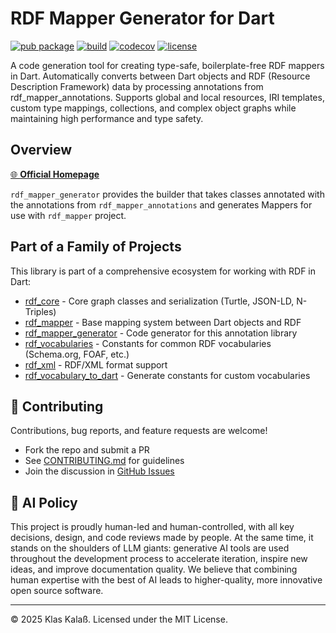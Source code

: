 # RDF Mapper Generator for Dart

[![pub package](https://img.shields.io/pub/v/rdf_mapper_generator.svg)](https://pub.dev/packages/rdf_mapper_generator)
[![build](https://github.com/kkalass/rdf_mapper_generator/actions/workflows/ci.yml/badge.svg)](https://github.com/kkalass/rdf_mapper_generator/actions)
[![codecov](https://codecov.io/gh/kkalass/rdf_mapper_generator/branch/main/graph/badge.svg)](https://codecov.io/gh/kkalass/rdf_mapper_generator)
[![license](https://img.shields.io/github/license/kkalass/rdf_mapper_generator.svg)](https://github.com/kkalass/rdf_mapper_generator/blob/main/LICENSE)

A code generation tool for creating type-safe, boilerplate-free RDF mappers in Dart. Automatically converts between Dart objects and RDF (Resource Description Framework) data by processing annotations from rdf_mapper_annotations. Supports global and local resources, IRI templates, custom type mappings, collections, and complex object graphs while maintaining high performance and type safety.

## Overview

[🌐 **Official Homepage**](https://kkalass.github.io/rdf_mapper_generator/)

`rdf_mapper_generator` provides the builder that takes classes annotated with the annotations from `rdf_mapper_annotations` and generates Mappers for use with `rdf_mapper` project.

## Part of a Family of Projects

This library is part of a comprehensive ecosystem for working with RDF in Dart:

* [rdf_core](https://github.com/kkalass/rdf_core) - Core graph classes and serialization (Turtle, JSON-LD, N-Triples)
* [rdf_mapper](https://github.com/kkalass/rdf_mapper) - Base mapping system between Dart objects and RDF
* [rdf_mapper_generator](https://github.com/kkalass/rdf_mapper_generator) - Code generator for this annotation library
* [rdf_vocabularies](https://github.com/kkalass/rdf_vocabularies) - Constants for common RDF vocabularies (Schema.org, FOAF, etc.)
* [rdf_xml](https://github.com/kkalass/rdf_xml) - RDF/XML format support
* [rdf_vocabulary_to_dart](https://github.com/kkalass/rdf_vocabulary_to_dart) - Generate constants for custom vocabularies

## 🤝 Contributing

Contributions, bug reports, and feature requests are welcome!

- Fork the repo and submit a PR
- See [CONTRIBUTING.md](CONTRIBUTING.md) for guidelines
- Join the discussion in [GitHub Issues](https://github.com/kkalass/rdf_mapper_generator/issues)

## 🤖 AI Policy

This project is proudly human-led and human-controlled, with all key decisions, design, and code reviews made by people. At the same time, it stands on the shoulders of LLM giants: generative AI tools are used throughout the development process to accelerate iteration, inspire new ideas, and improve documentation quality. We believe that combining human expertise with the best of AI leads to higher-quality, more innovative open source software.

---

© 2025 Klas Kalaß. Licensed under the MIT License.
